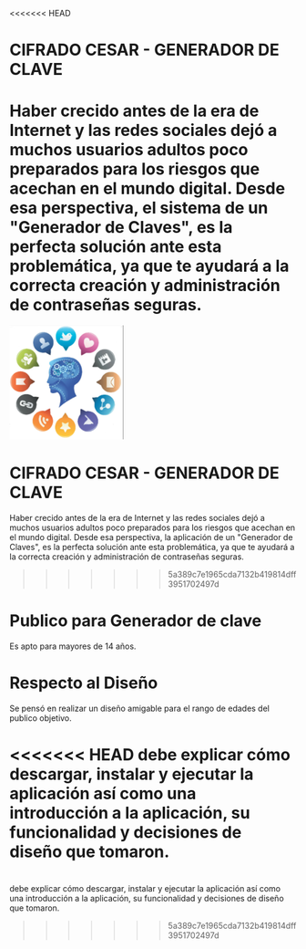<<<<<<< HEAD
# CIFRADO CESAR - GENERADOR DE CLAVE

Haber crecido antes de la era de Internet y las redes sociales dejó a muchos usuarios adultos poco preparados para los riesgos que acechan en el mundo digital. Desde esa perspectiva, el sistema de un "Generador de Claves", es la perfecta solución ante esta problemática, ya que te ayudará a la correcta creación y administración de contraseñas seguras.
=======

<a href="">
	<img src="img/think.png" width=200px>
</a>

# CIFRADO CESAR - GENERADOR DE CLAVE

Haber crecido antes de la era de Internet y las redes sociales dejó a muchos usuarios adultos poco preparados para los riesgos que acechan en el mundo digital. Desde esa perspectiva, la aplicación de un "Generador de Claves", es la perfecta solución ante esta problemática, ya que te ayudará a la correcta creación y administración de contraseñas seguras.
>>>>>>> 5a389c7e1965cda7132b419814dff3951702497d

# Publico para Generador de clave
Es apto para mayores de 14 años.

# Respecto al Diseño
Se pensó en realizar un diseño amigable para el rango de edades del publico objetivo.

<<<<<<< HEAD
debe explicar cómo descargar, instalar y ejecutar la aplicación así como una introducción a la aplicación, su funcionalidad y decisiones de diseño que tomaron.
=======
# 
debe explicar cómo descargar, instalar y ejecutar la aplicación así como una introducción a la aplicación, su funcionalidad y decisiones de diseño que tomaron.

>>>>>>> 5a389c7e1965cda7132b419814dff3951702497d

